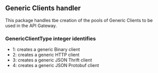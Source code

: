 ## Generic Clients handler

This package handles tbe creation of the pools of Generic Clients to be used in the API Gateway. 

### GenericClientType integer identifies
* 1: creates a generic Binary client
* 2: creates a generic HTTP client
* 3: creates a generic JSON Thrift client
* 4: creates a generic JSON Protobuf client